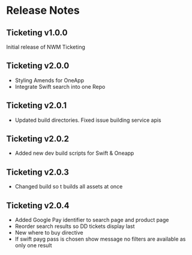 # Release Notes

## Ticketing v1.0.0

Initial release of NWM Ticketing

## Ticketing v2.0.0

- Styling Amends for OneApp
- Integrate Swift search into one Repo

## Ticketing v2.0.1

- Updated build directories. Fixed issue building service apis

## Ticketing v2.0.2

- Added new dev build scripts for Swift & Oneapp

## Ticketing v2.0.3

- Changed build so t builds all assets at once

## Ticketing v2.0.4

- Added Google Pay identifier to search page and product page
- Reorder search results so DD tickets display last
- New where to buy directive
- If swift payg pass is chosen show message no filters are available as only one result